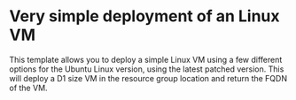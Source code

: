 <h1>Very simple deployment of an Linux VM</h1>
This template allows you to deploy a simple Linux VM using a few different options for the Ubuntu Linux version, using the latest patched version. This will deploy a D1 size VM in the resource group location and return the FQDN of the VM.
